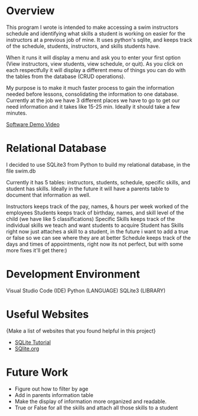 # Overview
This program I wrote is intended to make accessing a swim instructors schedule and identifying what skills a student is working on easier for the instructors at a previous job of mine. It uses python's sqlite, and keeps track of the schedule, students, instructors, and skills students have. 

When it runs it will display a menu and ask you to enter your first option (View instructors, view students, view schedule, or quit). As you click on each respectfully it will display a different menu of things you can do with the tables from the database (CRUD operations).

My purpose is to make it much faster process to gain the information needed before lessons, consolidating the information to one database. Currently at the job we have 3 different places we have to go to get our need information and it takes like 15-25 min. Ideally it should take a few minutes.

[Software Demo Video](https://youtu.be/2dO6laibdVU)

# Relational Database

I decided to use SQLite3 from Python to build my relational database, in the file swim.db

Currently it has 5 tables: instructors, students, schedule, specific skills, and student has skills.
Ideally in the future it will have a parents table to document that information as well. 

Instructors keeps track of the pay, names, & hours per week worked of the employees
Students keeps track of birthday, names, and skill level of the child (we have like 5 classifications)
Specific Skills keeps track of the individual skills we teach and want students to acquire
Student has Skills right now just attaches a skill to a student, in the future i want to add a true or false so we can see
where they are at better
Schedule keeps track of the days and times of appointments, right now its not perfect, but with some more fixes it'll get there:)


# Development Environment

Visual Studio Code (IDE)
Python (LANGUAGE)
SQLite3 (LIBRARY)


# Useful Websites

{Make a list of websites that you found helpful in this project}

- [SQLite Tutorial](https://www.sqlitetutorial.net)
- [SQlite.org](https://www.sqlite.org/lang_datefunc.html)

# Future Work
- Figure out how to filter by age
- Add in parents information table
- Make the display of information more organized and readable.
- True or False for all the skills and attach all those skills to a student
